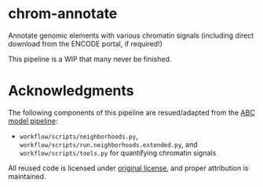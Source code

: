 # chrom-annotate
Annotate genomic elements with various chromatin signals (including direct download from the ENCODE portal, if required!)

This pipeline is a WIP that many never be finished.

# Acknowledgments
The following components of this pipeline are resued/adapted from the [ABC model pipeline](https://github.com/broadinstitute/ABC-Enhancer-Gene-Prediction):
- `workflow/scripts/neighborhoods.py`, `workflow/scripts/run.neighborhoods.extended.py`, and `workflow/scripts/tools.py` for quantifying chromatin signals

All reused code is licensed under [original license](https://github.com/broadinstitute/ABC-Enhancer-Gene-Prediction/blob/main/LICENSE), and proper attribution is maintained.

